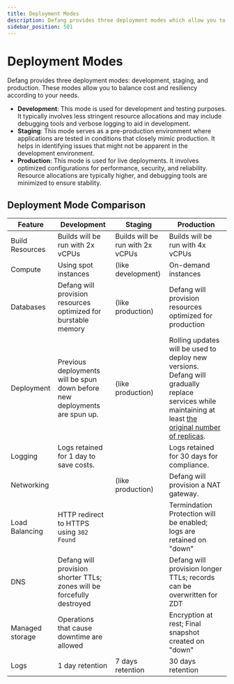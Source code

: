 ```yaml
---
title: Deployment Modes
description: Defang provides three deployment modes which allow you to balance cost and resiliency.
sidebar_position: 501
---
```


# Deployment Modes

Defang provides three deployment modes: development, staging, and production. These modes allow you to balance cost and resiliency according to your needs.

* **Development**: This mode is used for development and testing purposes. It typically involves less stringent resource allocations and may include debugging tools and verbose logging to aid in development.
* **Staging**: This mode serves as a pre-production environment where applications are tested in conditions that closely mimic production. It helps in identifying issues that might not be apparent in the development environment.
* **Production**: This mode is used for live deployments. It involves optimized configurations for performance, security, and reliability. Resource allocations are typically higher, and debugging tools are minimized to ensure stability.

## Deployment Mode Comparison

| Feature | Development | Staging | Production |
|-|-|-|-|
| Build Resources | Builds will be run with 2x vCPUs | Builds will be run with 2x vCPUs | Builds will be run with 4x vCPUs |
| Compute | Using spot instances | (like development) | On-demand instances |
| Databases | Defang will provision resources optimized for burstable memory | (like production) | Defang will provision resources optimized for production |
| Deployment | Previous deployments will be spun down before new deployments are spun up. | (like production) | Rolling updates will be used to deploy new versions. Defang will gradually replace services while maintaining at least [the original number of replicas](/docs/tutorials/scaling-your-services). |
| Logging | Logs retained for 1 day to save costs. | | Logs retained for 30 days for compliance. |
| Networking | | (like production) | Defang will provision a NAT gateway. |
| Load Balancing | HTTP redirect to HTTPS using `302 Found` | | Termindation Protection will be enabled; logs are retained on "down" |
| DNS | Defang will provision shorter TTLs; zones will be forcefully destroyed | | Defang will provision longer TTLs; records can be overwritten for ZDT |
| Managed storage | Operations that cause downtime are allowed | | Encryption at rest; Final snapshot created on "down" |
| Logs | 1 day retention | 7 days retention | 30 days retention |
